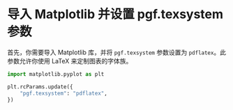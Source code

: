 # 导入 Matplotlib 并设置 pgf.texsystem 参数

首先，你需要导入 Matplotlib 库，并将 `pgf.texsystem` 参数设置为 `pdflatex`。此参数允许你使用 LaTeX 来定制图表的字体族。

```python
import matplotlib.pyplot as plt

plt.rcParams.update({
    "pgf.texsystem": "pdflatex",
})
```
